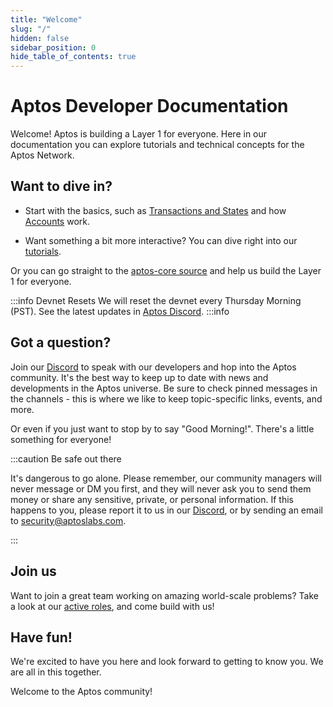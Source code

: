 ```yaml
---
title: "Welcome"
slug: "/"
hidden: false
sidebar_position: 0
hide_table_of_contents: true
---
```


# Aptos Developer Documentation

Welcome! Aptos is building a Layer 1 for everyone. Here in our documentation you can explore tutorials and technical concepts for the Aptos Network.

## Want to dive in?

- Start with the basics, such as [Transactions and States](bsics/basics-txns-states) and how [Accounts](/basics/basics-accounts) work. 

- Want something a bit more interactive? You can dive right into our [tutorials](/guides/getting-started).

Or you can go straight to the [aptos-core source](https://github.com/aptos-labs/aptos-core) and help us build the Layer 1 for everyone.

:::info Devnet Resets
We will reset the devnet every Thursday Morning (PST). See the latest updates in [Aptos Discord][discord].
:::info

## Got a question?

Join our [Discord][discord] to speak with our developers and hop into the Aptos community. It's the best way to keep up to date with news and developments in the Aptos universe. Be sure to check pinned messages in the channels - this is where we like to keep topic-specific links, events, and more.

Or even if you just want to stop by to say "Good Morning!". There's a little something for everyone!

:::caution Be safe out there

It's dangerous to go alone. Please remember, our community managers will never message or DM you first, and they will never ask you to send them money or share any sensitive, private, or personal information. If this happens to you, please report it to us in our [Discord][discord], or by sending an email to [security@aptoslabs.com](mailto:security@aptoslabs.com).

:::

## Join us

Want to join a great team working on amazing world-scale problems? Take a look at our [active roles](https://boards.greenhouse.io/aptoslabs), and come build with us!

## Have fun!

We're excited to have you here and look forward to getting to know you. We are all in this together.

Welcome to the Aptos community!

[typeform]: https://www.aptoslabs.com/developers
[discord]: https://discord.gg/aptoslabs
